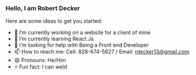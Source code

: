 ### Hello, I am Robert Decker

Here are some ideas to get you started:

- 🔭 I’m currently working on a website for a client of mine
- 🌱 I’m currently learning React.Js
- 🤔 I’m looking for help with Being a Front end Developer
- 📫 How to reach me: Cell: 828-674-5627 / Email: rdecker13@gmail.com
- 😄 Pronouns: He/Him
- ⚡ Fun fact: I can weld
